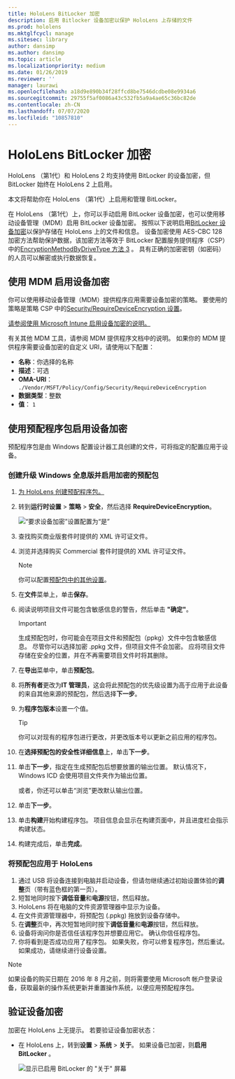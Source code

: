 ```yaml
---
title: HoloLens BitLocker 加密
description: 启用 Bitlocker 设备加密以保护 HoloLens 上存储的文件
ms.prod: hololens
ms.mktglfcycl: manage
ms.sitesec: library
author: dansimp
ms.author: dansimp
ms.topic: article
ms.localizationpriority: medium
ms.date: 01/26/2019
ms.reviewer: ''
manager: laurawi
ms.openlocfilehash: a18d9e890b34f28ffcd8be7546dcdbe08e9934a6
ms.sourcegitcommit: 29755f5af0086a43c532fb5a9a4ae65c36bc82de
ms.contentlocale: zh-CN
ms.lasthandoff: 07/07/2020
ms.locfileid: "10857810"
---
```

# HoloLens BitLocker 加密

HoloLens （第1代）和 HoloLens 2 均支持使用 BitLocker 的设备加密，但 BitLocker 始终在 HoloLens 2 上启用。

本文将帮助你在 HoloLens （第1代）上启用和管理 BitLocker。

在 HoloLens （第1代）上，你可以手动启用 BitLocker 设备加密，也可以使用移动设备管理（MDM）启用 BitLocker 设备加密。 按照以下说明启用[BitLocker 设备加密](https://docs.microsoft.com/windows/security/information-protection/bitlocker/bitlocker-device-encryption-overview-windows-10#bitlocker-device-encryption)以保护存储在 HoloLens 上的文件和信息。 设备加密使用 AES-CBC 128 加密方法帮助保护数据，该加密方法等效于 BitLocker 配置服务提供程序（CSP）中的[EncryptionMethodByDriveType 方法 3](https://docs.microsoft.com/windows/client-management/mdm/bitlocker-csp#encryptionmethodbydrivetype) 。 具有正确的加密密钥（如密码）的人员可以解密或执行数据恢复。

## 使用 MDM 启用设备加密

你可以使用移动设备管理（MDM）提供程序应用需要设备加密的策略。 要使用的策略是策略 CSP 中的[Security/RequireDeviceEncryption 设置](https://docs.microsoft.com/windows/client-management/mdm/policy-csp-security#security-requiredeviceencryption)。

[请参阅使用 Microsoft Intune 启用设备加密的说明。](https://docs.microsoft.com/intune/compliance-policy-create-windows#windows-holographic-for-business)

有关其他 MDM 工具，请参阅 MDM 提供程序文档中的说明。 如果你的 MDM 提供程序需要设备加密的自定义 URI，请使用以下配置：

- **名称**：你选择的名称
- **描述**：可选
- **OMA-URI**： `./Vendor/MSFT/Policy/Config/Security/RequireDeviceEncryption`
- **数据类型**：整数
- **值**： `1`

## 使用预配程序包启用设备加密

预配程序包是由 Windows 配置设计器工具创建的文件，可将指定的配置应用于设备。 

### 创建升级 Windows 全息版并启用加密的预配包

1. [为 HoloLens 创建预配程序包。](hololens-provisioning.md)
1. 转到**运行时设置** > **策略** > **安全**，然后选择 **RequireDeviceEncryption**。

    ![“要求设备加密”设置配置为“是”](images/device-encryption.png)

1. 查找购买商业版套件时提供的 XML 许可证文件。

1. 浏览并选择购买 Commercial 套件时提供的 XML 许可证文件。
    > [!NOTE]
    > 你可以配置[预配包中的其他设置](hololens-provisioning.md)。

1. 在**文件**菜单上，单击**保存**。 

1. 阅读说明项目文件可能包含敏感信息的警告，然后单击 **"确定"**。

    > [!IMPORTANT]
    > 生成预配包时，你可能会在项目文件和预配包（ppkg）文件中包含敏感信息。 尽管你可以选择加密 .ppkg 文件，但项目文件不会加密。 应将项目文件存储在安全的位置，并在不再需要项目文件时将其删除。

1. 在**导出**菜单中，单击**预配包**。
1. 将**所有者**更改为**IT 管理员**，这会将此预配包的优先级设置为高于应用于此设备的来自其他来源的预配包，然后选择**下一步**。
1. 为**程序包版本**设置一个值。

    > [!TIP]
    > 你可以对现有的程序包进行更改，并更改版本号以更新之前应用的程序包。

1. 在**选择预配包的安全性详细信息**上，单击**下一步**。
1. 单击**下一步**，指定在生成预配包后想要放置的输出位置。 默认情况下，Windows ICD 会使用项目文件夹作为输出位置。

    或者，你还可以单击“浏览”更改默认输出位置。

1. 单击**下一步**。
1. 单击**构建**开始构建程序包。 项目信息会显示在构建页面中，并且进度栏会指示构建状态。
1. 构建完成后，单击**完成**。

### 将预配包应用于 HoloLens

1. 通过 USB 将设备连接到电脑并启动设备，但请勿继续通过初始设置体验的**调整**页（带有蓝色框的第一页）。
1. 短暂地同时按下**调低音量**和**电源**按钮，然后释放。
1. HoloLens 将在电脑的文件资源管理器中显示为设备。
1. 在文件资源管理器中，将预配包 (.ppkg) 拖放到设备存储中。
1. 在**调整**页中，再次短暂地同时按下**调低音量**和**电源**按钮，然后释放。
1. 设备将询问你是否信任该程序包并想要应用它。 确认你信任程序包。
1. 你将看到是否成功应用了程序包。 如果失败，你可以修复程序包，然后重试。 如果成功，请继续进行设备设置。

> [!NOTE]
> 如果设备的购买日期在 2016 年 8 月之前，则将需要使用 Microsoft 帐户登录设备，获取最新的操作系统更新并重置操作系统，以便应用预配程序包。

## 验证设备加密

加密在 HoloLens 上无提示。 若要验证设备加密状态：

- 在 HoloLens 上，转到**设置** > **系统** > **关于**。 如果设备已加密，则**启用** **BitLocker** 。 

    ![显示已启用 BitLocker 的 "关于" 屏幕](images/about-encryption.png)
